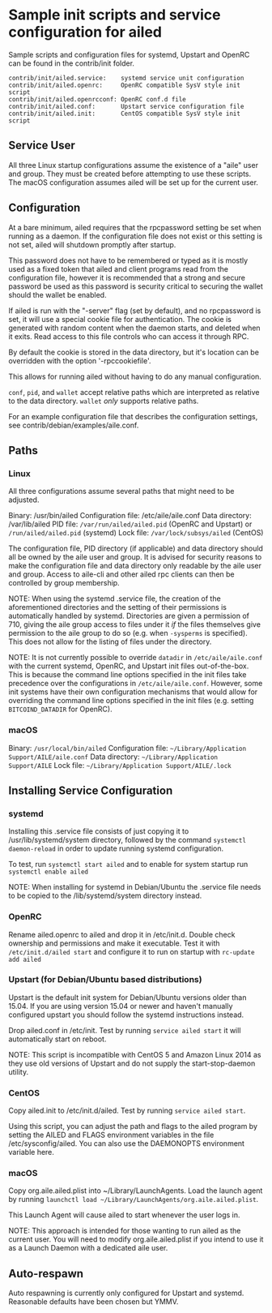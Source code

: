 Sample init scripts and service configuration for ailed
==========================================================

Sample scripts and configuration files for systemd, Upstart and OpenRC
can be found in the contrib/init folder.

    contrib/init/ailed.service:    systemd service unit configuration
    contrib/init/ailed.openrc:     OpenRC compatible SysV style init script
    contrib/init/ailed.openrcconf: OpenRC conf.d file
    contrib/init/ailed.conf:       Upstart service configuration file
    contrib/init/ailed.init:       CentOS compatible SysV style init script

Service User
---------------------------------

All three Linux startup configurations assume the existence of a "aile" user
and group.  They must be created before attempting to use these scripts.
The macOS configuration assumes ailed will be set up for the current user.

Configuration
---------------------------------

At a bare minimum, ailed requires that the rpcpassword setting be set
when running as a daemon.  If the configuration file does not exist or this
setting is not set, ailed will shutdown promptly after startup.

This password does not have to be remembered or typed as it is mostly used
as a fixed token that ailed and client programs read from the configuration
file, however it is recommended that a strong and secure password be used
as this password is security critical to securing the wallet should the
wallet be enabled.

If ailed is run with the "-server" flag (set by default), and no rpcpassword is set,
it will use a special cookie file for authentication. The cookie is generated with random
content when the daemon starts, and deleted when it exits. Read access to this file
controls who can access it through RPC.

By default the cookie is stored in the data directory, but it's location can be overridden
with the option '-rpccookiefile'.

This allows for running ailed without having to do any manual configuration.

`conf`, `pid`, and `wallet` accept relative paths which are interpreted as
relative to the data directory. `wallet` *only* supports relative paths.

For an example configuration file that describes the configuration settings,
see contrib/debian/examples/aile.conf.

Paths
---------------------------------

### Linux

All three configurations assume several paths that might need to be adjusted.

Binary:              /usr/bin/ailed
Configuration file:  /etc/aile/aile.conf
Data directory:      /var/lib/ailed
PID file:            `/var/run/ailed/ailed.pid` (OpenRC and Upstart) or `/run/ailed/ailed.pid` (systemd)
Lock file:           `/var/lock/subsys/ailed` (CentOS)

The configuration file, PID directory (if applicable) and data directory
should all be owned by the aile user and group.  It is advised for security
reasons to make the configuration file and data directory only readable by the
aile user and group.  Access to aile-cli and other ailed rpc clients
can then be controlled by group membership.

NOTE: When using the systemd .service file, the creation of the aforementioned
directories and the setting of their permissions is automatically handled by
systemd. Directories are given a permission of 710, giving the aile group
access to files under it _if_ the files themselves give permission to the
aile group to do so (e.g. when `-sysperms` is specified). This does not allow
for the listing of files under the directory.

NOTE: It is not currently possible to override `datadir` in
`/etc/aile/aile.conf` with the current systemd, OpenRC, and Upstart init
files out-of-the-box. This is because the command line options specified in the
init files take precedence over the configurations in
`/etc/aile/aile.conf`. However, some init systems have their own
configuration mechanisms that would allow for overriding the command line
options specified in the init files (e.g. setting `BITCOIND_DATADIR` for
OpenRC).

### macOS

Binary:              `/usr/local/bin/ailed`
Configuration file:  `~/Library/Application Support/AILE/aile.conf`
Data directory:      `~/Library/Application Support/AILE`
Lock file:           `~/Library/Application Support/AILE/.lock`

Installing Service Configuration
-----------------------------------

### systemd

Installing this .service file consists of just copying it to
/usr/lib/systemd/system directory, followed by the command
`systemctl daemon-reload` in order to update running systemd configuration.

To test, run `systemctl start ailed` and to enable for system startup run
`systemctl enable ailed`

NOTE: When installing for systemd in Debian/Ubuntu the .service file needs to be copied to the /lib/systemd/system directory instead.

### OpenRC

Rename ailed.openrc to ailed and drop it in /etc/init.d.  Double
check ownership and permissions and make it executable.  Test it with
`/etc/init.d/ailed start` and configure it to run on startup with
`rc-update add ailed`

### Upstart (for Debian/Ubuntu based distributions)

Upstart is the default init system for Debian/Ubuntu versions older than 15.04. If you are using version 15.04 or newer and haven't manually configured upstart you should follow the systemd instructions instead.

Drop ailed.conf in /etc/init.  Test by running `service ailed start`
it will automatically start on reboot.

NOTE: This script is incompatible with CentOS 5 and Amazon Linux 2014 as they
use old versions of Upstart and do not supply the start-stop-daemon utility.

### CentOS

Copy ailed.init to /etc/init.d/ailed. Test by running `service ailed start`.

Using this script, you can adjust the path and flags to the ailed program by
setting the AILED and FLAGS environment variables in the file
/etc/sysconfig/ailed. You can also use the DAEMONOPTS environment variable here.

### macOS

Copy org.aile.ailed.plist into ~/Library/LaunchAgents. Load the launch agent by
running `launchctl load ~/Library/LaunchAgents/org.aile.ailed.plist`.

This Launch Agent will cause ailed to start whenever the user logs in.

NOTE: This approach is intended for those wanting to run ailed as the current user.
You will need to modify org.aile.ailed.plist if you intend to use it as a
Launch Daemon with a dedicated aile user.

Auto-respawn
-----------------------------------

Auto respawning is currently only configured for Upstart and systemd.
Reasonable defaults have been chosen but YMMV.
